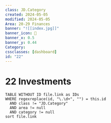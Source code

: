 ```yaml
---
class: JD.Category
created: 2024-05-05
modified: 2024-05-05
Area: 20-29 Finances
banner: "![[index.jpg]]"
banner_icon: 📇
banner_x: 0.5
banner_y: 0.44
Category:
cssclasses: [dashboard]
id: "22"
---
```


# 22 Investments

```dataview
TABLE WITHOUT ID file.link as IDs
WHERE regexreplace(id, "\.\d+", "") = this.id
  AND class != "JD.Category"
  AND area != null
  AND category != null
sort file.link
```
